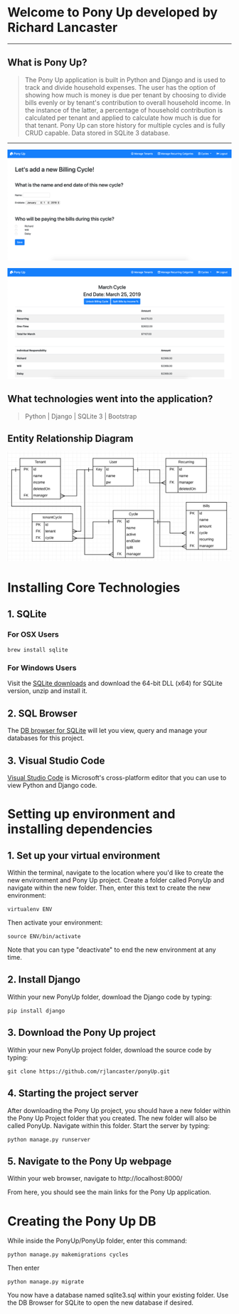 # Welcome to Pony Up developed by Richard Lancaster
----
## What is Pony Up?

> The Pony Up application is built in Python and Django and is used to track and divide household expenses. The user has the option of showing how much is money is due per tenant by choosing to divide bills evenly or by tenant's contribution to overall household income. In the instance of the latter, a percentage of household contribution is calculated per tenant and applied to calculate how much is due for that tenant. Pony Up can store history for multiple cycles and is fully CRUD capable. Data stored in SQLite 3 database.

----

![PonyUpScreenshot1](/src/images/2.png)

![PonyUpScreenshot2](/src/images/1.png)

## What technologies went into the application?

>  Python | Django | SQLite 3 | Bootstrap

## Entity Relationship Diagram
![Pony Up ERD](/src/images/ERD1.png "Pony Up ERD")

# Installing Core Technologies

## 1. SQLite

### For OSX Users

```
brew install sqlite
```

### For Windows Users

Visit the [SQLite downloads](https://www.sqlite.org/download.html) and download the 64-bit DLL (x64) for SQLite version, unzip and install it.

## 2. SQL Browser

The [DB browser for SQLite](http://sqlitebrowser.org/) will let you view, query and manage your databases for this project.

## 3. Visual Studio Code

[Visual Studio Code](https://code.visualstudio.com/download) is Microsoft's cross-platform editor that you can use to view Python and Django code.

# Setting up environment and installing dependencies

## 1. Set up your virtual environment

Within the terminal, navigate to the location where you'd like to create the new environment and Pony Up project. Create a folder called PonyUp and navigate within the new folder. Then, enter this text to create the new environment:
```
virtualenv ENV
```
Then activate your environment:
```
source ENV/bin/activate
```
Note that you can type "deactivate" to end the new environment at any time.

## 2. Install Django

Within your new PonyUp folder, download the Django code by typing:
```
pip install django
```

## 3. Download the Pony Up project

Within your new PonyUp project folder, download the source code by typing:
```
git clone https://github.com/rjlancaster/ponyUp.git
```

## 4. Starting the project server

After downloading the Pony Up project, you should have a new folder within the Pony Up Project folder that you created. The new folder will also be called PonyUp.  Navigate within this folder.  Start the server by typing:
```
python manage.py runserver
```

## 5. Navigate to the Pony Up webpage

Within your web browser, navigate to http://localhost:8000/

From here, you should see the main links for the Pony Up application.


# Creating the Pony Up DB

While inside the PonyUp/PonyUp folder, enter this command:
```
python manage.py makemigrations cycles
```
Then enter
```
python manage.py migrate
```
You now have a database named sqlite3.sql within your existing folder.  Use the DB Browser for SQLite to open the new database if desired.


